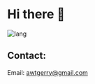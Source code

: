 # Hi there 🤙
![lang](https://github-readme-stats.vercel.app/api/top-langs/?username=awtgerry&theme=gruvbox)

## Contact:
Email: awtgerry@gmail.com
